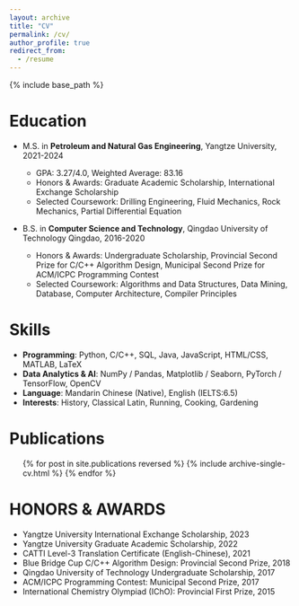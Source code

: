 ```yaml
---
layout: archive
title: "CV"
permalink: /cv/
author_profile: true
redirect_from:
  - /resume
---
```


{% include base_path %}

Education
======
* M.S. in **Petroleum and Natural Gas Engineering**, Yangtze University, 2021-2024
  * GPA: 3.27/4.0, Weighted Average: 83.16
  * Honors & Awards: Graduate Academic Scholarship, International Exchange Scholarship
  * Selected Coursework: Drilling Engineering, Fluid Mechanics, Rock Mechanics, Partial Differential Equation

* B.S. in **Computer Science and Technology**, Qingdao University of Technology	Qingdao, 2016-2020
  * Honors & Awards: Undergraduate Scholarship, Provincial Second Prize for C/C++ Algorithm Design, Municipal Second Prize for ACM/ICPC Programming Contest
  * Selected Coursework: Algorithms and Data Structures, Data Mining, Database, Computer Architecture, Compiler Principles

<!-- Work experience
======
* Spring 2024: Academic Pages Collaborator
  * GitHub University
  * Duties includes: Updates and improvements to template
  * Supervisor: The Users

* Fall 2015: Research Assistant
  * GitHub University
  * Duties included: Merging pull requests
  * Supervisor: Professor Hub

* Summer 2015: Research Assistant
  * GitHub University
  * Duties included: Tagging issues
  * Supervisor: Professor Git
   -->

Skills
======
* **Programming**: Python, C/C++, SQL, Java, JavaScript, HTML/CSS, MATLAB, LaTeX
* **Data Analytics & AI**: NumPy / Pandas, Matplotlib / Seaborn, PyTorch / TensorFlow, OpenCV
* **Language**: Mandarin Chinese (Native), English (IELTS:6.5)
* **Interests**: History, Classical Latin, Running, Cooking, Gardening

<!-- * Skill 2
  * Sub-skill 2.1
  * Sub-skill 2.2
  * Sub-skill 2.3
* Skill 3 -->

Publications
======
  <ul>{% for post in site.publications reversed %}
    {% include archive-single-cv.html %}
  {% endfor %}</ul>
  
<!-- Talks
======
  <ul>{% for post in site.talks reversed %}
    {% include archive-single-talk-cv.html  %}
  {% endfor %}</ul>
  
Teaching
======
  <ul>{% for post in site.teaching reversed %}
    {% include archive-single-cv.html %}
  {% endfor %}</ul>
  
Service and leadership
======
* Currently signed in to 43 different slack teams -->

HONORS & AWARDS 
======
* Yangtze University International Exchange Scholarship,	2023
* Yangtze University Graduate Academic Scholarship,	2022
* CATTI Level-3 Translation Certificate (English-Chinese),	2021
* Blue Bridge Cup C/C++ Algorithm Design: Provincial Second Prize,	2018
* Qingdao University of Technology Undergraduate Scholarship,	2017
* ACM/ICPC Programming Contest: Municipal Second Prize,	2017
* International Chemistry Olympiad (IChO): Provincial First Prize,	2015
